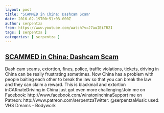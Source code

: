 ```yaml
---
layout: post
title: "SCAMMED in China: Dashcam Scam"
date: 2016-02-19T00:51:03.000Z
author: serpentza
from: https://www.youtube.com/watch?v=J7auIEiTRZI
tags: [ serpentza ]
categories: [ serpentza ]
---
```

<!--1455843063000-->
[SCAMMED in China: Dashcam Scam](https://www.youtube.com/watch?v=J7auIEiTRZI)
------

<div>
Dash cam scams, extortion, fines, police, traffic violations, tickets, driving in China can be really frustrating sometimes. Now China has a problem with people baiting each other to break the law so that you can break the law and they can claim a reward. This is blackmail and extortion inCARnateDriving in China just got even more challenging!Join me on Facebook: http://www.facebook.com/winstoninchinaSupport me on Patreon: http://www.patreon.com/serpentzaTwitter: @serpentzaMusic used: VHS Dreams - Bodywork
</div>
